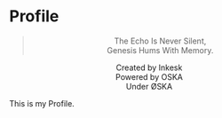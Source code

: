 # Profile
> <p align="center">The Echo Is Never Silent,<br>
> Genesis Hums With Memory.</p>

<p align="center">
Created by Inkesk<br>
Powered by OSKA<br>
Under ØSKA<br></p>

This is my Profile.
